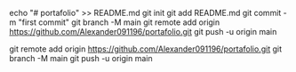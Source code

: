 echo "# portafolio" >> README.md
git init
git add README.md
git commit -m "first commit"
git branch -M main
git remote add origin https://github.com/Alexander091196/portafolio.git
git push -u origin main


git remote add origin https://github.com/Alexander091196/portafolio.git
git branch -M main
git push -u origin main